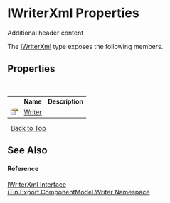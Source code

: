 # IWriterXml Properties
Additional header content 

The <a href="835234e0-ea79-3da8-8c3b-b7f75eb3758e">IWriterXml</a> type exposes the following members.


## Properties
&nbsp;<table><tr><th></th><th>Name</th><th>Description</th></tr><tr><td>![Public property](media/pubproperty.gif "Public property")</td><td><a href="2b5559fd-94bf-9667-ed3f-bb9b8bf1b129">Writer</a></td><td /></tr></table>&nbsp;
<a href="#iwriterxml-properties">Back to Top</a>

## See Also


#### Reference
<a href="835234e0-ea79-3da8-8c3b-b7f75eb3758e">IWriterXml Interface</a><br /><a href="37973b78-6b66-1218-9d7d-14680ab2aeda">iTin.Export.ComponentModel.Writer Namespace</a><br />